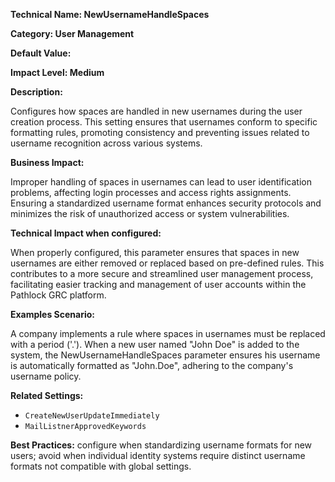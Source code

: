 **Technical Name: NewUsernameHandleSpaces**

**Category: User Management**

**Default Value:**

**Impact Level: Medium**

**Description:**

Configures how spaces are handled in new usernames during the user creation process. This setting ensures that usernames conform to specific formatting rules, promoting consistency and preventing issues related to username recognition across various systems.

**Business Impact:**

Improper handling of spaces in usernames can lead to user identification problems, affecting login processes and access rights assignments. Ensuring a standardized username format enhances security protocols and minimizes the risk of unauthorized access or system vulnerabilities.

**Technical Impact when configured:**

When properly configured, this parameter ensures that spaces in new usernames are either removed or replaced based on pre-defined rules. This contributes to a more secure and streamlined user management process, facilitating easier tracking and management of user accounts within the Pathlock GRC platform.

**Examples Scenario:**

A company implements a rule where spaces in usernames must be replaced with a period ('.'). When a new user named "John Doe" is added to the system, the NewUsernameHandleSpaces parameter ensures his username is automatically formatted as "John.Doe", adhering to the company's username policy.

**Related Settings:**

- `CreateNewUserUpdateImmediately`
- `MailListnerApprovedKeywords`

**Best Practices:** configure when standardizing username formats for new users; avoid when individual identity systems require distinct username formats not compatible with global settings.